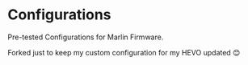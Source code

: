 # Configurations
Pre-tested Configurations for Marlin Firmware.

Forked just to keep my custom configuration for my HEVO updated 😊
